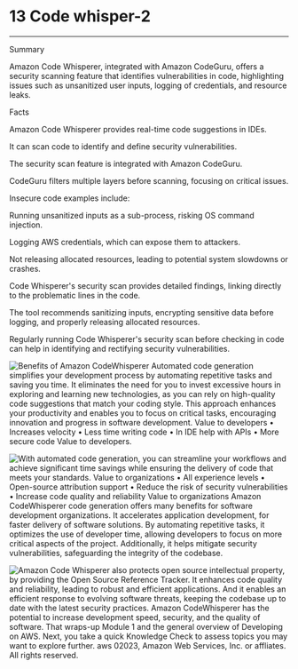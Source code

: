 # 13 Code whisper-2 



---

Summary

Amazon Code Whisperer, integrated with Amazon CodeGuru, offers a security scanning feature that identifies vulnerabilities in code, highlighting issues such as unsanitized user inputs, logging of credentials, and resource leaks.



Facts

Amazon Code Whisperer provides real-time code suggestions in IDEs.

It can scan code to identify and define security vulnerabilities.

The security scan feature is integrated with Amazon CodeGuru.

CodeGuru filters multiple layers before scanning, focusing on critical issues.

Insecure code examples include:

Running unsanitized inputs as a sub-process, risking OS command injection.



Logging AWS credentials, which can expose them to attackers.

Not releasing allocated resources, leading to potential system slowdowns or crashes.



Code Whisperer's security scan provides detailed findings, linking directly to the problematic lines in the code.



The tool recommends sanitizing inputs, encrypting sensitive data before logging, and properly releasing allocated resources.



Regularly running Code Whisperer's security scan before checking in code can help in identifying and rectifying security vulnerabilities.



![Benefits of Amazon CodeWhisperer Automated code generation simplifies your development process by automating repetitive tasks and saving you time. It eliminates the need for you to invest excessive hours in exploring and learning new technologies, as you can rely on high-quality code suggestions that match your coding style. This approach enhances your productivity and enables you to focus on critical tasks, encouraging innovation and progress in software development. Value to developers • Increases velocity • Less time writing code • In IDE help with APIs • More secure code Value to developers. ](../../../media/AWS-DevOps-Module-3-13-Code-whisper-2-image1.png)



![With automated code generation, you can streamline your workflows and achieve significant time savings while ensuring the delivery of code that meets your standards. Value to organizations • All experience levels • Open-source attribution support • Reduce the risk of security vulnerabilities • Increase code quality and reliability Value to organizations Amazon CodeWhisperer code generation offers many benefits for software development organizations. It accelerates application development, for faster delivery of software solutions. By automating repetitive tasks, it optimizes the use of developer time, allowing developers to focus on more critical aspects of the project. Additionally, it helps mitigate security vulnerabilities, safeguarding the integrity of the codebase. ](../../../media/AWS-DevOps-Module-3-13-Code-whisper-2-image2.png)



![Amazon Code Whisperer also protects open source intellectual property, by providing the Open Source Reference Tracker. It enhances code quality and reliability, leading to robust and efficient applications. And it enables an efficient response to evolving software threats, keeping the codebase up to date with the latest security practices. Amazon CodeWhisperer has the potential to increase development speed, security, and the quality of software. That wraps-up Module 1 and the general overview of Developing on AWS. Next, you take a quick Knowledge Check to assess topics you may want to explore further. aws 02023, Amazon Web Services, Inc. or affliates. All rights reserved. ](../../../media/AWS-DevOps-Module-3-13-Code-whisper-2-image3.png)





